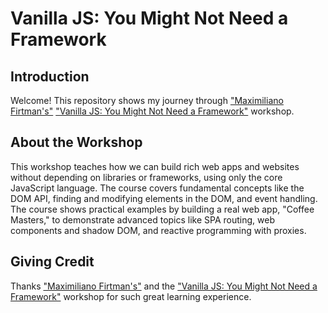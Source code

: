# Vanilla JS: You Might Not Need a Framework

## Introduction
Welcome! This repository shows my journey through ["Maximiliano Firtman's"](https://frontendmasters.com/teachers/firt/) ["Vanilla JS: You Might Not Need a Framework"](https://frontendmasters.com/courses/vanilla-js-apps/) workshop.

## About the Workshop
This workshop teaches how we can build rich web apps and websites without depending on libraries or frameworks, using only the core JavaScript language. The course covers fundamental concepts like the DOM API, finding and modifying elements in the DOM, and event handling. The course shows practical examples by building a real web app, "Coffee Masters," to demonstrate advanced topics like SPA routing, web components and shadow DOM, and reactive programming with proxies.


## Giving Credit
Thanks ["Maximiliano Firtman's"](https://frontendmasters.com/teachers/firt/) and the ["Vanilla JS: You Might Not Need a Framework"](https://frontendmasters.com/courses/vanilla-js-apps/) workshop for such great learning experience.